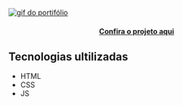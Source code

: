 [<img src = "./src/imagens/gif-pi-portifolio.gif" alt="gif do portifólio">](https://joao-guilherme-ms-dev.github.io/projeto-integrador-senac--portifolio/)
<h4 align="center"><a href="https://joao-guilherme-ms-dev.github.io/projeto-integrador-senac--portifolio/">Confira o projeto aqui</a></h4>

## Tecnologias ultilizadas
- HTML
- CSS
- JS